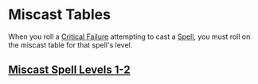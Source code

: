 # Miscast Tables

When you roll a [Critical Failure](../../Game%20Procedures/Dice%20Rolls/Critical%20Failure.md) attempting to cast a [Spell](../Spells.md), you must roll on the miscast table for that spell's level.

## [Miscast Spell Levels 1-2](Miscast%20Spell%20Levels%201-2.md)
